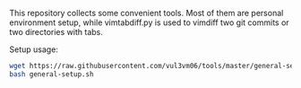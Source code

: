 This repository collects some convenient tools.
Most of them are personal environment setup, while vimtabdiff.py is used to vimdiff two git commits or two directories with tabs.

Setup usage:
```bash
wget https://raw.githubusercontent.com/vul3vm06/tools/master/general-setup.sh
bash general-setup.sh
```
